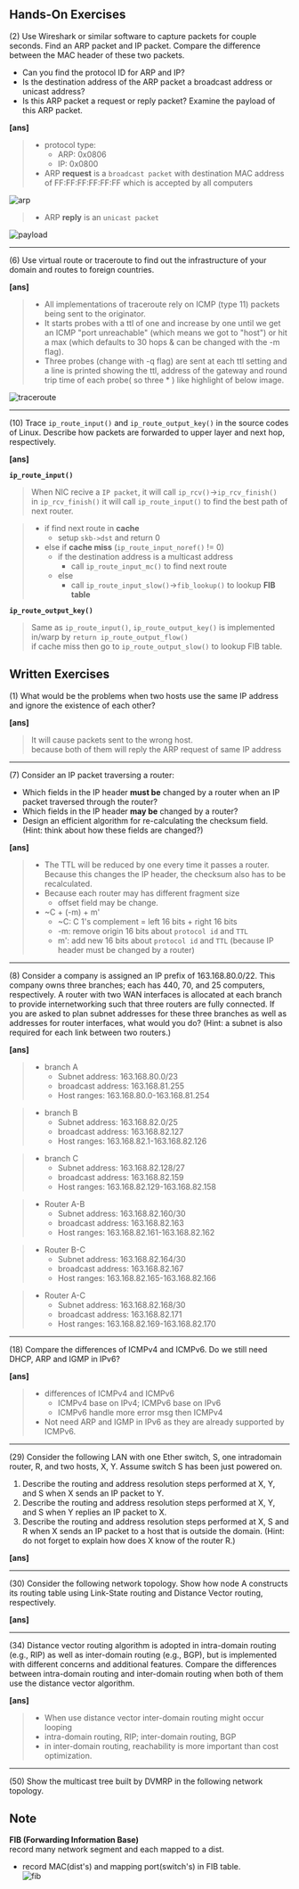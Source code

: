 ## Hands-On Exercises ##

(2) Use Wireshark or similar software to capture packets for couple seconds. 
Find an ARP packet and IP packet. 
Compare the difference between the MAC header of these two packets.  
* Can you find the protocol ID for ARP and IP?  
* Is the destination address of the ARP packet a broadcast address or unicast 
address? 
* Is this ARP packet a request or reply packet? Examine the payload of this ARP 
packet.

**[ans]**  
> * protocol type:
>   * ARP: 0x0806
>   * IP: 0x0800
> * ARP **request** is a `broadcast packet` with destination MAC address of 
FF:FF:FF:FF:FF:FF which is accepted by all computers  

![arp](images/arp.png)

> * ARP **reply** is an `unicast packet`  

![payload](images/arp_payload.png)


-----

(6) Use virtual route or traceroute to find out the infrastructure of your domain 
and routes to foreign countries.  

**[ans]**  
> * All implementations of traceroute rely on ICMP (type 11) packets being sent to 
the originator.  
> * It starts probes with a ttl of one and increase by one until we get an ICMP 
"port unreachable" (which means we got to "host") or hit a max (which defaults 
to 30 hops & can be changed with the -m flag).  
> * Three probes (change with -q flag) are sent at each ttl setting and a line is 
printed showing the ttl, address of the gateway and round trip time of 
each probe( so three * ) like highlight of below image.  

![traceroute](images/traceroute.png)

-----

(10) Trace `ip_route_input()` and `ip_route_output_key()` in the source codes of Linux.
Describe how packets are forwarded to upper layer and next hop, respectively.

**[ans]**  

**`ip_route_input()`**

> When NIC recive a `IP packet`, it will call `ip_rcv()`->`ip_rcv_finish()`  
in `ip_rcv_finish()` it will call `ip_route_input()` to find the best path of 
next router.  

> * if find next route in **cache**
>   * setup `skb->dst` and return 0
> * else if **cache miss** (`ip_route_input_noref()` != 0)
>   * if the destination address is a multicast address
>     * call `ip_route_input_mc()` to find next route
>   * else
>     * call `ip_route_input_slow()`->`fib_lookup()` to lookup **FIB table**

**`ip_route_output_key()`**

> Same as `ip_route_input()`, `ip_route_output_key()` is implemented in/warp 
by `return ip_route_output_flow()`  
if cache miss then go to `ip_route_output_slow()` to lookup FIB table.  

## Written Exercises ##

(1) What would be the problems when two hosts use the same IP address and ignore
the existence of each other?

**[ans]**  
> It will cause packets sent to the wrong host.  
> because both of them will reply the ARP request of same IP address

-----

(7) Consider an IP packet traversing a router:  
* Which fields in the IP header **must be** changed by a router when an IP packet 
traversed through the router?
* Which fields in the IP header **may be** changed by a router?
* Design an efficient algorithm for re-calculating the checksum field. (Hint: 
think about how these fields are changed?)

**[ans]**  

> * The TTL will be reduced by one every time it passes a router. Because this 
changes the IP header, the checksum also has to be recalculated.
> * Because each router may has different fragment size
>   * offset field may be change.
> * ~C + (-m) + m'
>   * ~C: C 1's complement = left 16 bits + right 16 bits
>   * -m: remove origin 16 bits about `protocol id` and `TTL`
>   * m': add new 16 bits about `protocol id` and `TTL` (because IP header must 
be changed by a router)

-----

(8) Consider a company is assigned an IP prefix of 163.168.80.0/22. This company
owns three branches; each has 440, 70, and 25 computers, respectively. A router 
with two WAN interfaces is allocated at each branch to provide internetworking 
such that three routers are fully connected. If you are asked to plan subnet 
addresses for these three branches as well as addresses for router interfaces, what 
would you do? (Hint: a subnet is also required for each link between two routers.)


**[ans]**  
> * branch A
>   * Subnet address: 163.168.80.0/23
>   * broadcast address: 163.168.81.255
>   * Host ranges: 163.168.80.0-163.168.81.254

> * branch B
>   * Subnet address: 163.168.82.0/25
>   * broadcast address: 163.168.82.127
>   * Host ranges: 163.168.82.1-163.168.82.126

> * branch C
>   * Subnet address: 163.168.82.128/27
>   * broadcast address: 163.168.82.159
>   * Host ranges: 163.168.82.129-163.168.82.158

> * Router A-B
>   * Subnet address: 163.168.82.160/30
>   * broadcast address: 163.168.82.163
>   * Host ranges: 163.168.82.161-163.168.82.162

> * Router B-C
>   * Subnet address: 163.168.82.164/30
>   * broadcast address: 163.168.82.167
>   * Host ranges: 163.168.82.165-163.168.82.166

> * Router A-C
>   * Subnet address: 163.168.82.168/30
>   * broadcast address: 163.168.82.171
>   * Host ranges: 163.168.82.169-163.168.82.170

-----

(18) Compare the differences of ICMPv4 and ICMPv6. Do we still need DHCP, ARP
and IGMP in IPv6?

**[ans]**  
> * differences of ICMPv4 and ICMPv6
>   * ICMPv4 base on IPv4; ICMPv6 base on IPv6
>   * ICMPv6 handle more error msg then ICMPv4
> * Not need ARP and IGMP in IPv6 as they are already supported by ICMPv6.

-----

(29) Consider the following LAN with one Ether switch, S, one intradomain router, R,
and two hosts, X, Y. Assume switch S has been just powered on. 
1. Describe the routing and address resolution steps performed at X, Y, and S 
when X sends an IP packet to Y.  
2. Describe the routing and address resolution steps performed at X, Y, and S 
when Y replies an IP packet to X.  
3. Describe the routing and address resolution steps performed at X, S and R 
when X sends an IP packet to a host that is outside the domain. (Hint: do 
not forget to explain how does X know of the router R.)

**[ans]**  



-----

(30) Consider the following network topology. Show how node A constructs its
routing table using Link-State routing and Distance Vector routing, respectively.

**[ans]**  
> 


-----

(34) Distance vector routing algorithm is adopted in intra-domain routing (e.g., RIP)
as well as inter-domain routing (e.g., BGP), but is implemented with different 
concerns and additional features. Compare the differences between intra-domain 
routing and inter-domain routing when both of them use the distance vector 
algorithm.

**[ans]**  
> * When use distance vector inter-domain routing might occur looping
> * intra-domain routing, RIP; inter-domain routing, BGP
> * in inter-domain routing, reachability is more important than cost optimization.


-----

(50) Show the multicast tree built by DVMRP in the following network topology.


## Note ##

**FIB (Forwarding Information Base)**  
record many network segment and each mapped to a dist.
* record MAC(dist's) and mapping port(switch's) in FIB table.  
![fib](images/fib.png)



